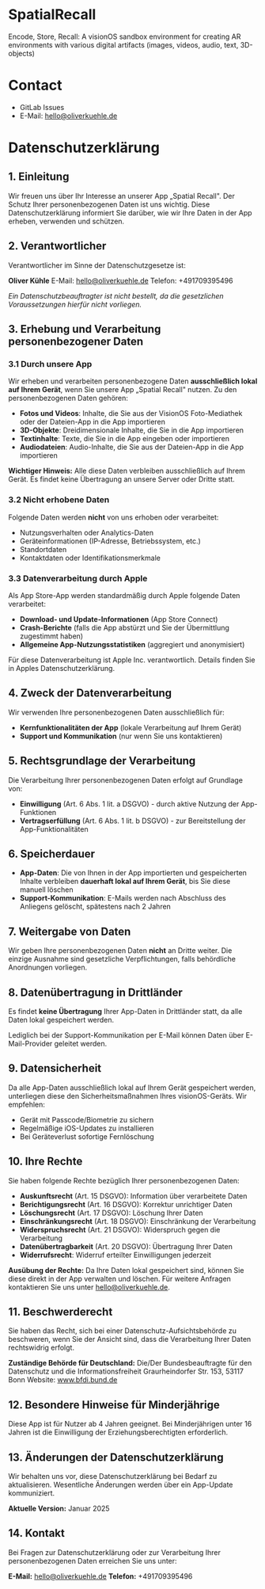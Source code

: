 # SpatialRecall
Encode, Store, Recall: A visionOS sandbox environment for creating AR environments with various digital artifacts (images, videos, audio, text, 3D-objects)

# Contact
- GitLab Issues
- E-Mail: hello@oliverkuehle.de

# Datenschutzerklärung

## 1. Einleitung

Wir freuen uns über Ihr Interesse an unserer App „Spatial Recall". Der Schutz Ihrer personenbezogenen Daten ist uns wichtig. Diese Datenschutzerklärung informiert Sie darüber, wie wir Ihre Daten in der App erheben, verwenden und schützen.

## 2. Verantwortlicher

Verantwortlicher im Sinne der Datenschutzgesetze ist:

**Oliver Kühle**
E-Mail: hello@oliverkuehle.de
Telefon: +491709395496

*Ein Datenschutzbeauftragter ist nicht bestellt, da die gesetzlichen Voraussetzungen hierfür nicht vorliegen.*

## 3. Erhebung und Verarbeitung personenbezogener Daten

### 3.1 Durch unsere App

Wir erheben und verarbeiten personenbezogene Daten **ausschließlich lokal auf Ihrem Gerät**, wenn Sie unsere App „Spatial Recall" nutzen. Zu den personenbezogenen Daten gehören:

- **Fotos und Videos**: Inhalte, die Sie aus der VisionOS Foto-Mediathek oder der Dateien-App in die App importieren
- **3D-Objekte**: Dreidimensionale Inhalte, die Sie in die App importieren
- **Textinhalte**: Texte, die Sie in die App eingeben oder importieren
- **Audiodateien**: Audio-Inhalte, die Sie aus der Dateien-App in die App importieren

**Wichtiger Hinweis:** Alle diese Daten verbleiben ausschließlich auf Ihrem Gerät. Es findet keine Übertragung an unsere Server oder Dritte statt.

### 3.2 Nicht erhobene Daten

Folgende Daten werden **nicht** von uns erhoben oder verarbeitet:
- Nutzungsverhalten oder Analytics-Daten
- Geräteinformationen (IP-Adresse, Betriebssystem, etc.)
- Standortdaten
- Kontaktdaten oder Identifikationsmerkmale

### 3.3 Datenverarbeitung durch Apple

Als App Store-App werden standardmäßig durch Apple folgende Daten verarbeitet:
- **Download- und Update-Informationen** (App Store Connect)
- **Crash-Berichte** (falls die App abstürzt und Sie der Übermittlung zugestimmt haben)
- **Allgemeine App-Nutzungsstatistiken** (aggregiert und anonymisiert)

Für diese Datenverarbeitung ist Apple Inc. verantwortlich. Details finden Sie in Apples Datenschutzerklärung.

## 4. Zweck der Datenverarbeitung

Wir verwenden Ihre personenbezogenen Daten ausschließlich für:
- **Kernfunktionalitäten der App** (lokale Verarbeitung auf Ihrem Gerät)
- **Support und Kommunikation** (nur wenn Sie uns kontaktieren)

## 5. Rechtsgrundlage der Verarbeitung

Die Verarbeitung Ihrer personenbezogenen Daten erfolgt auf Grundlage von:
- **Einwilligung** (Art. 6 Abs. 1 lit. a DSGVO) - durch aktive Nutzung der App-Funktionen
- **Vertragserfüllung** (Art. 6 Abs. 1 lit. b DSGVO) - zur Bereitstellung der App-Funktionalitäten

## 6. Speicherdauer

- **App-Daten**: Die von Ihnen in der App importierten und gespeicherten Inhalte verbleiben **dauerhaft lokal auf Ihrem Gerät**, bis Sie diese manuell löschen
- **Support-Kommunikation**: E-Mails werden nach Abschluss des Anliegens gelöscht, spätestens nach 2 Jahren

## 7. Weitergabe von Daten

Wir geben Ihre personenbezogenen Daten **nicht** an Dritte weiter. Die einzige Ausnahme sind gesetzliche Verpflichtungen, falls behördliche Anordnungen vorliegen.

## 8. Datenübertragung in Drittländer

Es findet **keine Übertragung** Ihrer App-Daten in Drittländer statt, da alle Daten lokal gespeichert werden.

Lediglich bei der Support-Kommunikation per E-Mail können Daten über E-Mail-Provider geleitet werden.

## 9. Datensicherheit

Da alle App-Daten ausschließlich lokal auf Ihrem Gerät gespeichert werden, unterliegen diese den Sicherheitsmaßnahmen Ihres visionOS-Geräts. Wir empfehlen:
- Gerät mit Passcode/Biometrie zu sichern
- Regelmäßige iOS-Updates zu installieren
- Bei Geräteverlust sofortige Fernlöschung

## 10. Ihre Rechte

Sie haben folgende Rechte bezüglich Ihrer personenbezogenen Daten:

- **Auskunftsrecht** (Art. 15 DSGVO): Information über verarbeitete Daten
- **Berichtigungsrecht** (Art. 16 DSGVO): Korrektur unrichtiger Daten
- **Löschungsrecht** (Art. 17 DSGVO): Löschung Ihrer Daten
- **Einschränkungsrecht** (Art. 18 DSGVO): Einschränkung der Verarbeitung
- **Widerspruchsrecht** (Art. 21 DSGVO): Widerspruch gegen die Verarbeitung
- **Datenübertragbarkeit** (Art. 20 DSGVO): Übertragung Ihrer Daten
- **Widerrufsrecht**: Widerruf erteilter Einwilligungen jederzeit

**Ausübung der Rechte:** Da Ihre Daten lokal gespeichert sind, können Sie diese direkt in der App verwalten und löschen. Für weitere Anfragen kontaktieren Sie uns unter hello@oliverkuehle.de.

## 11. Beschwerderecht

Sie haben das Recht, sich bei einer Datenschutz-Aufsichtsbehörde zu beschweren, wenn Sie der Ansicht sind, dass die Verarbeitung Ihrer Daten rechtswidrig erfolgt.

**Zuständige Behörde für Deutschland:**
Die/Der Bundesbeauftragte für den Datenschutz und die Informationsfreiheit
Graurheindorfer Str. 153, 53117 Bonn
Website: www.bfdi.bund.de

## 12. Besondere Hinweise für Minderjährige

Diese App ist für Nutzer ab 4 Jahren geeignet. Bei Minderjährigen unter 16 Jahren ist die Einwilligung der Erziehungsberechtigten erforderlich.

## 13. Änderungen der Datenschutzerklärung

Wir behalten uns vor, diese Datenschutzerklärung bei Bedarf zu aktualisieren. Wesentliche Änderungen werden über ein App-Update kommuniziert.

**Aktuelle Version:** Januar 2025

## 14. Kontakt

Bei Fragen zur Datenschutzerklärung oder zur Verarbeitung Ihrer personenbezogenen Daten erreichen Sie uns unter:

**E-Mail:** hello@oliverkuehle.de
**Telefon:** +491709395496

